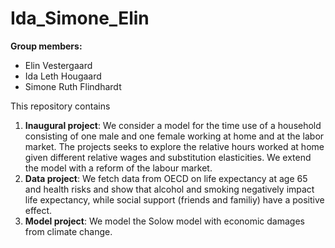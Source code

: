 # Ida_Simone_Elin

**Group members:**
- Elin Vestergaard
- Ida Leth Hougaard
- Simone Ruth Flindhardt

This repository contains  
1. **Inaugural project**: We consider a model for the time use of a household consisting of one male and one female working at home and at the labor market. The projects seeks to explore the relative hours worked at home given different relative wages and substitution elasticities. We extend the model with a reform of the labour market. 
2. **Data project**: We fetch data from OECD on life expectancy at age 65 and health risks and show that alcohol and smoking negatively impact life expectancy, while social support (friends and familiy) have a positive effect.
3. **Model project**: We model the Solow model with economic damages from climate change.
